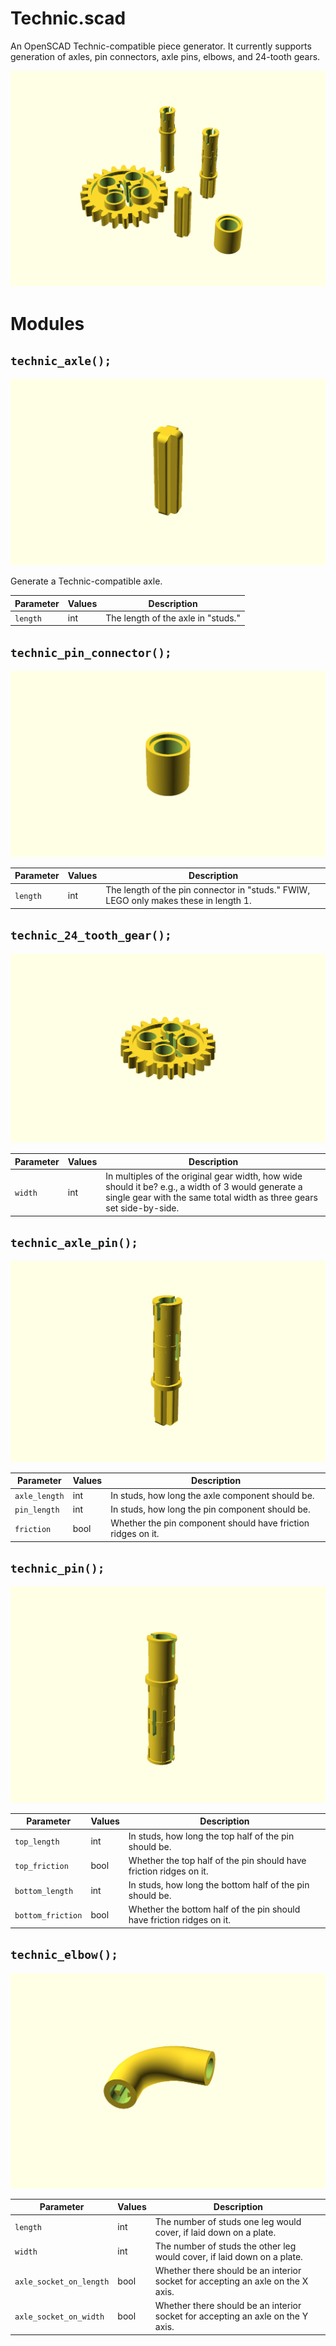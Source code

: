 # Technic.scad

An OpenSCAD Technic-compatible piece generator. It currently supports generation of axles, pin connectors, axle pins, elbows, and 24-tooth gears.

![The default ouput of each Technic.scad module.](images/Technic.png)

Modules
=======

`technic_axle();`
-----------------
![An axle compatible with LEGO part #3704.](images/technic_axle.png)

Generate a Technic-compatible axle.

| Parameter | Values| Description |
|---|---|---|
| `length` | int | The length of the axle in "studs." |

`technic_pin_connector();`
--------------------------
![A pin connector compatible with LEGO part #18654.](images/technic_pin_connector.png)

| Parameter | Values| Description |
|---|---|---|
| `length` | int | The length of the pin connector in "studs." FWIW, LEGO only makes these in length 1. |

`technic_24_tooth_gear();`
--------------------------
![A 24-tooth gear compatible with LEGO part #3648.](images/technic_24_tooth_gear.png)

| Parameter | Values| Description |
|---|---|---|
| `width` | int | In multiples of the original gear width, how wide should it be? e.g., a width of 3 would generate a single gear with the same total width as three gears set side-by-side. |

`technic_axle_pin();`
--------------------------
![An axle pin compatible with LEGO part #11214.](images/technic_axle_pin.png)

| Parameter | Values| Description |
|---|---|---|
| `axle_length` | int | In studs, how long the axle component should be. |
| `pin_length` | int | In studs, how long the pin component should be. |
| `friction` | bool | Whether the pin component should have friction ridges on it. |

`technic_pin();`
--------------------------
![A pin compatible with LEGO part #2780.](images/technic_pin.png)

| Parameter | Values| Description |
|---|---|---|
| `top_length` | int | In studs, how long the top half of the pin should be. |
| `top_friction` | bool | Whether the top half of the pin should have friction ridges on it. |
| `bottom_length` | int | In studs, how long the bottom half of the pin should be. |
| `bottom_friction` | bool | Whether the bottom half of the pin should have friction ridges on it. |

`technic_elbow();`
--------------------------
![A 90º elbow compatible with LEGO part #25214.](images/technic_elbow.png)

| Parameter | Values| Description |
|---|---|---|
| `length` | int | The number of studs one leg would cover, if laid down on a plate. |
| `width` | int | The number of studs the other leg would cover, if laid down on a plate. |
| `axle_socket_on_length` | bool | Whether there should be an interior socket for accepting an axle on the X axis. |
| `axle_socket_on_width` | bool | Whether there should be an interior socket for accepting an axle on the Y axis. |
